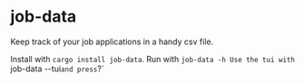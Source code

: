 job-data
==========================
Keep track of your job applications in a handy csv file.

Install with `cargo install job-data`.
Run with `job-data -h
Use the tui with `job-data --tui` and press `?`

